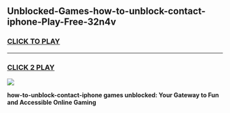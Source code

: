 
## Unblocked-Games-how-to-unblock-contact-iphone-Play-Free-32n4v
<h3>
<a href="https://premium76.site?title=how-to-unblock-contact-iphone&ref=21A">CLICK TO PLAY</a></h3>
<hr>

<h3>
<a href="https://premium76.site?title=how-to-unblock-contact-iphone&ref=21A">CLICK 2 PLAY</a>
  
</h3>

<a href="https://premium76.site?title=how-to-unblock-contact-iphone&ref=21A"><img src="https://clearcache.store/games.png"></a>


**how-to-unblock-contact-iphone games unblocked: Your Gateway to Fun and Accessible Online Gaming**
